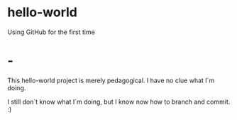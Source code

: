 # hello-world
Using GitHub for the first time
# -
This hello-world project is merely pedagogical. 
I have no clue what I´m doing.

I still don´t know what I´m doing, but I know now how to branch and commit. :)

